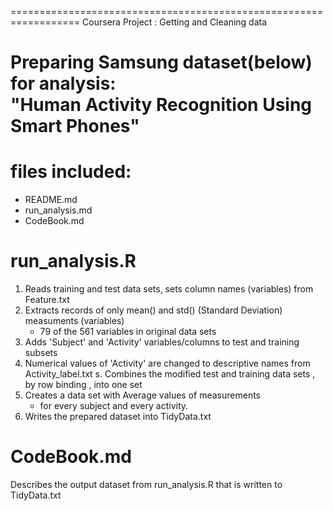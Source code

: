 ==================================================================
Coursera Project : Getting and Cleaning data

Preparing Samsung dataset(below) for analysis:  
"Human Activity Recognition Using Smart Phones"
==================================================================


files included:
=================
- README.md
- run_analysis.md
- CodeBook.md


run_analysis.R
================

1. Reads training and test data sets, sets column names (variables) from Feature.txt
2. Extracts records of only mean() and std() (Standard Deviation) measuments (variables)
    - 79 of the 561 variables in original data sets
3. Adds 'Subject' and 'Activity' variables/columns to test and training subsets
4. Numerical values of 'Activity' are changed to descriptive names from Activity_label.txt
s. Combines the modified test and training data sets , by row binding , into one set
6. Creates a data set with Average values of measurements 
    - for every subject and every activity.
7. Writes the prepared dataset into TidyData.txt


CodeBook.md
============
Describes the output dataset from run_analysis.R that is written to TidyData.txt

